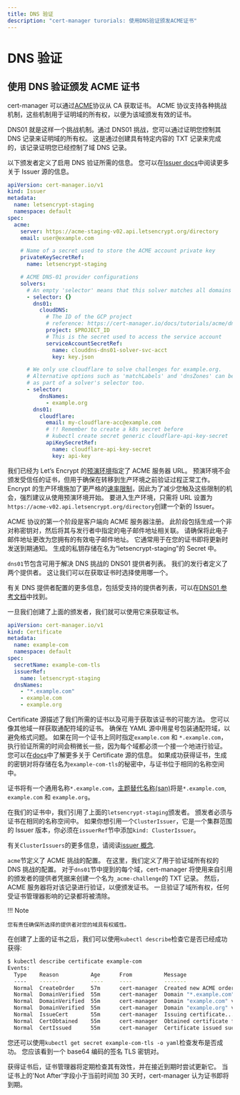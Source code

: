 ```yaml
---
title: DNS 验证
description: "cert-manager turorials: 使用DNS验证颁发ACME证书"
---
```


# DNS 验证

## 使用 DNS 验证颁发 ACME 证书

cert-manager 可以通过[ACME](https://en.wikipedia.org/wiki/Automated_Certificate_Management_Environment)协议从 CA 获取证书。
ACME 协议支持各种挑战机制，这些机制用于证明域的所有权，以便为该域颁发有效的证书。

DNS01 就是这样一个挑战机制。通过 DNS01 挑战，您可以通过证明您控制其 DNS 记录来证明域的所有权。
这是通过创建具有特定内容的 TXT 记录来完成的，该记录证明您已经控制了域 DNS 记录。

以下颁发者定义了启用 DNS 验证所需的信息。
您可以在[Issuer docs](../../configuration/README.md)中阅读更多关于 Issuer 源的信息。

```yaml
apiVersion: cert-manager.io/v1
kind: Issuer
metadata:
  name: letsencrypt-staging
  namespace: default
spec:
  acme:
    server: https://acme-staging-v02.api.letsencrypt.org/directory
    email: user@example.com

    # Name of a secret used to store the ACME account private key
    privateKeySecretRef:
      name: letsencrypt-staging

    # ACME DNS-01 provider configurations
    solvers:
      # An empty 'selector' means that this solver matches all domains
      - selector: {}
        dns01:
          cloudDNS:
            # The ID of the GCP project
            # reference: https://cert-manager.io/docs/tutorials/acme/dns-validation/
            project: $PROJECT_ID
            # This is the secret used to access the service account
            serviceAccountSecretRef:
              name: clouddns-dns01-solver-svc-acct
              key: key.json

      # We only use cloudflare to solve challenges for example.org.
      # Alternative options such as 'matchLabels' and 'dnsZones' can be specified
      # as part of a solver's selector too.
      - selector:
          dnsNames:
            - example.org
        dns01:
          cloudflare:
            email: my-cloudflare-acc@example.com
            # !! Remember to create a k8s secret before
            # kubectl create secret generic cloudflare-api-key-secret
            apiKeySecretRef:
              name: cloudflare-api-key-secret
              key: api-key
```

我们已经为 Let’s Encrypt 的[预演环境](https://letsencrypt.org/docs/staging-environment/)指定了 ACME 服务器 URL。
预演环境不会颁发受信任的证书，但用于确保在转移到生产环境之前验证过程正常工作。
Encrypt 的生产环境施加了更严格的[速率限制](https://letsencrypt.org/docs/rate-limits/)，因此为了减少您触及这些限制的机会，强烈建议从使用预演环境开始。
要进入生产环境，只需将 URL 设置为`https://acme-v02.api.letsencrypt.org/directory`创建一个新的 Issuer。

ACME 协议的第一个阶段是客户端向 ACME 服务器注册。
此阶段包括生成一个非对称密钥对，然后将其与发行者中指定的电子邮件地址相关联。
请确保将此电子邮件地址更改为您拥有的有效电子邮件地址。
它通常用于在您的证书即将更新时发送到期通知。
生成的私钥存储在名为“letsencrypt-staging”的 Secret 中。

`dns01`节包含可用于解决 DNS 挑战的 DNS01 提供者列表。
我们的发行者定义了两个提供者。
这让我们可以在获取证书时选择使用哪一个。

有关 DNS 提供者配置的更多信息，包括受支持的提供者列表，可以在[DNS01 参考文档](../../configuration/acme/dns01/README.md)中找到。

一旦我们创建了上面的颁发者，我们就可以使用它来获取证书。

```yaml
apiVersion: cert-manager.io/v1
kind: Certificate
metadata:
  name: example-com
  namespace: default
spec:
  secretName: example-com-tls
  issuerRef:
    name: letsencrypt-staging
  dnsNames:
    - "*.example.com"
    - example.com
    - example.org
```

Certificate 源描述了我们所需的证书以及可用于获取该证书的可能方法。
您可以像其他域一样获取通配符域的证书。
确保在 YAML 源中用星号包装通配符域，以避免格式问题。
如果在同一个证书上同时指定`example.com` 和 `*.example.com`，执行验证所需的时间会稍微长一些，因为每个域都必须一个接一个地进行验证。
您可以在[docs](../../usage/README.md)中了解更多关于 Certificate 源的信息。
如果成功获得证书，生成的密钥对将存储在名为`example-com-tls`的秘密中，与证书位于相同的名称空间中。

证书将有一个通用名称`*.example.com`，[主题替代名称(san)](https://en.wikipedia.org/wiki/Subject_Alternative_Name)将是`*.example.com`, `example.com` 和 `example.org`。

在我们的证书中，我们引用了上面的`letsencrypt-staging`颁发者。
颁发者必须与证书在相同的名称空间中。
如果你想引用一个`ClusterIssuer`，它是一个集群范围的 Issuer 版本，你必须在`issuerRef`节中添加`kind: ClusterIssuer`。

有关`ClusterIssuers`的更多信息，请阅读[issuer 概念](../../concepts/issuer.md).

`acme`节定义了 ACME 挑战的配置。
在这里，我们定义了用于验证域所有权的 DNS 挑战的配置。
对于`dns01`节中提到的每个域，cert-manager 将使用来自引用的颁发者的提供者凭据来创建一个名为`_acme-challenge`的 TXT 记录。
然后，ACME 服务器将对该记录进行验证，以便颁发证书。
一旦验证了域所有权，任何受证书管理器影响的记录都将被清除。

!!! Note

    您有责任确保所选择的提供者对您的域具有权威性。

在创建了上面的证书之后，我们可以使用`kubectl describe`检查它是否已经成功获得:

```bash
$ kubectl describe certificate example-com
Events:
  Type    Reason          Age      From          Message
  ----    ------          ----     ----          -------
  Normal  CreateOrder     57m      cert-manager  Created new ACME order, attempting validation...
  Normal  DomainVerified  55m      cert-manager  Domain "*.example.com" verified with "dns-01" validation
  Normal  DomainVerified  55m      cert-manager  Domain "example.com" verified with "dns-01" validation
  Normal  DomainVerified  55m      cert-manager  Domain "example.org" verified with "dns-01" validation
  Normal  IssueCert       55m      cert-manager  Issuing certificate...
  Normal  CertObtained    55m      cert-manager  Obtained certificate from ACME server
  Normal  CertIssued      55m      cert-manager  Certificate issued successfully
```

您还可以使用`kubectl get secret example-com-tls -o yaml`检查发布是否成功。
您应该看到一个 base64 编码的签名 TLS 密钥对。

获得证书后，证书管理器将定期检查其有效性，并在接近到期时尝试更新它。
当证书上的'Not After'字段小于当前时间加 30 天时，cert-manager 认为证书即将到期。

